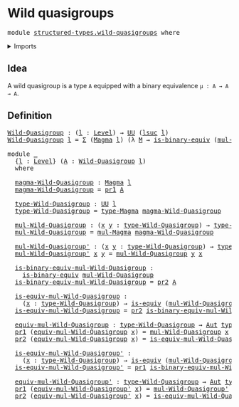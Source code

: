 # Wild quasigroups

<pre class="Agda"><a id="29" class="Keyword">module</a> <a id="36" href="structured-types.wild-quasigroups.html" class="Module">structured-types.wild-quasigroups</a> <a id="70" class="Keyword">where</a>
</pre>
<details><summary>Imports</summary>

<pre class="Agda"><a id="126" class="Keyword">open</a> <a id="131" class="Keyword">import</a> <a id="138" href="foundation.automorphisms.html" class="Module">foundation.automorphisms</a>
<a id="163" class="Keyword">open</a> <a id="168" class="Keyword">import</a> <a id="175" href="foundation.binary-equivalences.html" class="Module">foundation.binary-equivalences</a>
<a id="206" class="Keyword">open</a> <a id="211" class="Keyword">import</a> <a id="218" href="foundation.dependent-pair-types.html" class="Module">foundation.dependent-pair-types</a>
<a id="250" class="Keyword">open</a> <a id="255" class="Keyword">import</a> <a id="262" href="foundation.equivalences.html" class="Module">foundation.equivalences</a>
<a id="286" class="Keyword">open</a> <a id="291" class="Keyword">import</a> <a id="298" href="foundation.universe-levels.html" class="Module">foundation.universe-levels</a>

<a id="326" class="Keyword">open</a> <a id="331" class="Keyword">import</a> <a id="338" href="structured-types.magmas.html" class="Module">structured-types.magmas</a>
</pre>
</details>

## Idea

A wild quasigroup is a type `A` equipped with a binary equivalence
`μ : A → A → A`.

## Definition

<pre class="Agda"><a id="Wild-Quasigroup"></a><a id="496" href="structured-types.wild-quasigroups.html#496" class="Function">Wild-Quasigroup</a> <a id="512" class="Symbol">:</a> <a id="514" class="Symbol">(</a><a id="515" href="structured-types.wild-quasigroups.html#515" class="Bound">l</a> <a id="517" class="Symbol">:</a> <a id="519" href="Agda.Primitive.html#742" class="Postulate">Level</a><a id="524" class="Symbol">)</a> <a id="526" class="Symbol">→</a> <a id="528" href="Agda.Primitive.html#388" class="Primitive">UU</a> <a id="531" class="Symbol">(</a><a id="532" href="Agda.Primitive.html#931" class="Primitive">lsuc</a> <a id="537" href="structured-types.wild-quasigroups.html#515" class="Bound">l</a><a id="538" class="Symbol">)</a>
<a id="540" href="structured-types.wild-quasigroups.html#496" class="Function">Wild-Quasigroup</a> <a id="556" href="structured-types.wild-quasigroups.html#556" class="Bound">l</a> <a id="558" class="Symbol">=</a> <a id="560" href="foundation.dependent-pair-types.html#505" class="Record">Σ</a> <a id="562" class="Symbol">(</a><a id="563" href="structured-types.magmas.html#428" class="Function">Magma</a> <a id="569" href="structured-types.wild-quasigroups.html#556" class="Bound">l</a><a id="570" class="Symbol">)</a> <a id="572" class="Symbol">(λ</a> <a id="575" href="structured-types.wild-quasigroups.html#575" class="Bound">M</a> <a id="577" class="Symbol">→</a> <a id="579" href="foundation.binary-equivalences.html#775" class="Function">is-binary-equiv</a> <a id="595" class="Symbol">(</a><a id="596" href="structured-types.magmas.html#590" class="Function">mul-Magma</a> <a id="606" href="structured-types.wild-quasigroups.html#575" class="Bound">M</a><a id="607" class="Symbol">))</a>

<a id="611" class="Keyword">module</a> <a id="618" href="structured-types.wild-quasigroups.html#618" class="Module">_</a>
  <a id="622" class="Symbol">{</a><a id="623" href="structured-types.wild-quasigroups.html#623" class="Bound">l</a> <a id="625" class="Symbol">:</a> <a id="627" href="Agda.Primitive.html#742" class="Postulate">Level</a><a id="632" class="Symbol">}</a> <a id="634" class="Symbol">(</a><a id="635" href="structured-types.wild-quasigroups.html#635" class="Bound">A</a> <a id="637" class="Symbol">:</a> <a id="639" href="structured-types.wild-quasigroups.html#496" class="Function">Wild-Quasigroup</a> <a id="655" href="structured-types.wild-quasigroups.html#623" class="Bound">l</a><a id="656" class="Symbol">)</a>
  <a id="660" class="Keyword">where</a>

  <a id="669" href="structured-types.wild-quasigroups.html#669" class="Function">magma-Wild-Quasigroup</a> <a id="691" class="Symbol">:</a> <a id="693" href="structured-types.magmas.html#428" class="Function">Magma</a> <a id="699" href="structured-types.wild-quasigroups.html#623" class="Bound">l</a>
  <a id="703" href="structured-types.wild-quasigroups.html#669" class="Function">magma-Wild-Quasigroup</a> <a id="725" class="Symbol">=</a> <a id="727" href="foundation.dependent-pair-types.html#603" class="Field">pr1</a> <a id="731" href="structured-types.wild-quasigroups.html#635" class="Bound">A</a>

  <a id="736" href="structured-types.wild-quasigroups.html#736" class="Function">type-Wild-Quasigroup</a> <a id="757" class="Symbol">:</a> <a id="759" href="Agda.Primitive.html#388" class="Primitive">UU</a> <a id="762" href="structured-types.wild-quasigroups.html#623" class="Bound">l</a>
  <a id="766" href="structured-types.wild-quasigroups.html#736" class="Function">type-Wild-Quasigroup</a> <a id="787" class="Symbol">=</a> <a id="789" href="structured-types.magmas.html#548" class="Function">type-Magma</a> <a id="800" href="structured-types.wild-quasigroups.html#669" class="Function">magma-Wild-Quasigroup</a>

  <a id="825" href="structured-types.wild-quasigroups.html#825" class="Function">mul-Wild-Quasigroup</a> <a id="845" class="Symbol">:</a> <a id="847" class="Symbol">(</a><a id="848" href="structured-types.wild-quasigroups.html#848" class="Bound">x</a> <a id="850" href="structured-types.wild-quasigroups.html#850" class="Bound">y</a> <a id="852" class="Symbol">:</a> <a id="854" href="structured-types.wild-quasigroups.html#736" class="Function">type-Wild-Quasigroup</a><a id="874" class="Symbol">)</a> <a id="876" class="Symbol">→</a> <a id="878" href="structured-types.wild-quasigroups.html#736" class="Function">type-Wild-Quasigroup</a>
  <a id="901" href="structured-types.wild-quasigroups.html#825" class="Function">mul-Wild-Quasigroup</a> <a id="921" class="Symbol">=</a> <a id="923" href="structured-types.magmas.html#590" class="Function">mul-Magma</a> <a id="933" href="structured-types.wild-quasigroups.html#669" class="Function">magma-Wild-Quasigroup</a>

  <a id="958" href="structured-types.wild-quasigroups.html#958" class="Function">mul-Wild-Quasigroup&#39;</a> <a id="979" class="Symbol">:</a> <a id="981" class="Symbol">(</a><a id="982" href="structured-types.wild-quasigroups.html#982" class="Bound">x</a> <a id="984" href="structured-types.wild-quasigroups.html#984" class="Bound">y</a> <a id="986" class="Symbol">:</a> <a id="988" href="structured-types.wild-quasigroups.html#736" class="Function">type-Wild-Quasigroup</a><a id="1008" class="Symbol">)</a> <a id="1010" class="Symbol">→</a> <a id="1012" href="structured-types.wild-quasigroups.html#736" class="Function">type-Wild-Quasigroup</a>
  <a id="1035" href="structured-types.wild-quasigroups.html#958" class="Function">mul-Wild-Quasigroup&#39;</a> <a id="1056" href="structured-types.wild-quasigroups.html#1056" class="Bound">x</a> <a id="1058" href="structured-types.wild-quasigroups.html#1058" class="Bound">y</a> <a id="1060" class="Symbol">=</a> <a id="1062" href="structured-types.wild-quasigroups.html#825" class="Function">mul-Wild-Quasigroup</a> <a id="1082" href="structured-types.wild-quasigroups.html#1058" class="Bound">y</a> <a id="1084" href="structured-types.wild-quasigroups.html#1056" class="Bound">x</a>

  <a id="1089" href="structured-types.wild-quasigroups.html#1089" class="Function">is-binary-equiv-mul-Wild-Quasigroup</a> <a id="1125" class="Symbol">:</a>
    <a id="1131" href="foundation.binary-equivalences.html#775" class="Function">is-binary-equiv</a> <a id="1147" href="structured-types.wild-quasigroups.html#825" class="Function">mul-Wild-Quasigroup</a>
  <a id="1169" href="structured-types.wild-quasigroups.html#1089" class="Function">is-binary-equiv-mul-Wild-Quasigroup</a> <a id="1205" class="Symbol">=</a> <a id="1207" href="foundation.dependent-pair-types.html#615" class="Field">pr2</a> <a id="1211" href="structured-types.wild-quasigroups.html#635" class="Bound">A</a>

  <a id="1216" href="structured-types.wild-quasigroups.html#1216" class="Function">is-equiv-mul-Wild-Quasigroup</a> <a id="1245" class="Symbol">:</a>
    <a id="1251" class="Symbol">(</a><a id="1252" href="structured-types.wild-quasigroups.html#1252" class="Bound">x</a> <a id="1254" class="Symbol">:</a> <a id="1256" href="structured-types.wild-quasigroups.html#736" class="Function">type-Wild-Quasigroup</a><a id="1276" class="Symbol">)</a> <a id="1278" class="Symbol">→</a> <a id="1280" href="foundation-core.equivalences.html#1647" class="Function">is-equiv</a> <a id="1289" class="Symbol">(</a><a id="1290" href="structured-types.wild-quasigroups.html#825" class="Function">mul-Wild-Quasigroup</a> <a id="1310" href="structured-types.wild-quasigroups.html#1252" class="Bound">x</a><a id="1311" class="Symbol">)</a>
  <a id="1315" href="structured-types.wild-quasigroups.html#1216" class="Function">is-equiv-mul-Wild-Quasigroup</a> <a id="1344" class="Symbol">=</a> <a id="1346" href="foundation.dependent-pair-types.html#615" class="Field">pr2</a> <a id="1350" href="structured-types.wild-quasigroups.html#1089" class="Function">is-binary-equiv-mul-Wild-Quasigroup</a>

  <a id="1389" href="structured-types.wild-quasigroups.html#1389" class="Function">equiv-mul-Wild-Quasigroup</a> <a id="1415" class="Symbol">:</a> <a id="1417" href="structured-types.wild-quasigroups.html#736" class="Function">type-Wild-Quasigroup</a> <a id="1438" class="Symbol">→</a> <a id="1440" href="foundation.automorphisms.html#533" class="Function">Aut</a> <a id="1444" href="structured-types.wild-quasigroups.html#736" class="Function">type-Wild-Quasigroup</a>
  <a id="1467" href="foundation.dependent-pair-types.html#603" class="Field">pr1</a> <a id="1471" class="Symbol">(</a><a id="1472" href="structured-types.wild-quasigroups.html#1389" class="Function">equiv-mul-Wild-Quasigroup</a> <a id="1498" href="structured-types.wild-quasigroups.html#1498" class="Bound">x</a><a id="1499" class="Symbol">)</a> <a id="1501" class="Symbol">=</a> <a id="1503" href="structured-types.wild-quasigroups.html#825" class="Function">mul-Wild-Quasigroup</a> <a id="1523" href="structured-types.wild-quasigroups.html#1498" class="Bound">x</a>
  <a id="1527" href="foundation.dependent-pair-types.html#615" class="Field">pr2</a> <a id="1531" class="Symbol">(</a><a id="1532" href="structured-types.wild-quasigroups.html#1389" class="Function">equiv-mul-Wild-Quasigroup</a> <a id="1558" href="structured-types.wild-quasigroups.html#1558" class="Bound">x</a><a id="1559" class="Symbol">)</a> <a id="1561" class="Symbol">=</a> <a id="1563" href="structured-types.wild-quasigroups.html#1216" class="Function">is-equiv-mul-Wild-Quasigroup</a> <a id="1592" href="structured-types.wild-quasigroups.html#1558" class="Bound">x</a>

  <a id="1597" href="structured-types.wild-quasigroups.html#1597" class="Function">is-equiv-mul-Wild-Quasigroup&#39;</a> <a id="1627" class="Symbol">:</a>
    <a id="1633" class="Symbol">(</a><a id="1634" href="structured-types.wild-quasigroups.html#1634" class="Bound">x</a> <a id="1636" class="Symbol">:</a> <a id="1638" href="structured-types.wild-quasigroups.html#736" class="Function">type-Wild-Quasigroup</a><a id="1658" class="Symbol">)</a> <a id="1660" class="Symbol">→</a> <a id="1662" href="foundation-core.equivalences.html#1647" class="Function">is-equiv</a> <a id="1671" class="Symbol">(</a><a id="1672" href="structured-types.wild-quasigroups.html#958" class="Function">mul-Wild-Quasigroup&#39;</a> <a id="1693" href="structured-types.wild-quasigroups.html#1634" class="Bound">x</a><a id="1694" class="Symbol">)</a>
  <a id="1698" href="structured-types.wild-quasigroups.html#1597" class="Function">is-equiv-mul-Wild-Quasigroup&#39;</a> <a id="1728" class="Symbol">=</a> <a id="1730" href="foundation.dependent-pair-types.html#603" class="Field">pr1</a> <a id="1734" href="structured-types.wild-quasigroups.html#1089" class="Function">is-binary-equiv-mul-Wild-Quasigroup</a>

  <a id="1773" href="structured-types.wild-quasigroups.html#1773" class="Function">equiv-mul-Wild-Quasigroup&#39;</a> <a id="1800" class="Symbol">:</a> <a id="1802" href="structured-types.wild-quasigroups.html#736" class="Function">type-Wild-Quasigroup</a> <a id="1823" class="Symbol">→</a> <a id="1825" href="foundation.automorphisms.html#533" class="Function">Aut</a> <a id="1829" href="structured-types.wild-quasigroups.html#736" class="Function">type-Wild-Quasigroup</a>
  <a id="1852" href="foundation.dependent-pair-types.html#603" class="Field">pr1</a> <a id="1856" class="Symbol">(</a><a id="1857" href="structured-types.wild-quasigroups.html#1773" class="Function">equiv-mul-Wild-Quasigroup&#39;</a> <a id="1884" href="structured-types.wild-quasigroups.html#1884" class="Bound">x</a><a id="1885" class="Symbol">)</a> <a id="1887" class="Symbol">=</a> <a id="1889" href="structured-types.wild-quasigroups.html#958" class="Function">mul-Wild-Quasigroup&#39;</a> <a id="1910" href="structured-types.wild-quasigroups.html#1884" class="Bound">x</a>
  <a id="1914" href="foundation.dependent-pair-types.html#615" class="Field">pr2</a> <a id="1918" class="Symbol">(</a><a id="1919" href="structured-types.wild-quasigroups.html#1773" class="Function">equiv-mul-Wild-Quasigroup&#39;</a> <a id="1946" href="structured-types.wild-quasigroups.html#1946" class="Bound">x</a><a id="1947" class="Symbol">)</a> <a id="1949" class="Symbol">=</a> <a id="1951" href="structured-types.wild-quasigroups.html#1597" class="Function">is-equiv-mul-Wild-Quasigroup&#39;</a> <a id="1981" href="structured-types.wild-quasigroups.html#1946" class="Bound">x</a>
</pre>